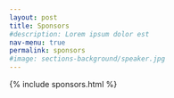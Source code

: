```yaml
---
layout: post
title: Sponsors
#description: Lorem ipsum dolor est
nav-menu: true
permalink: sponsors
#image: sections-background/speaker.jpg
---
```




{% include sponsors.html %}
